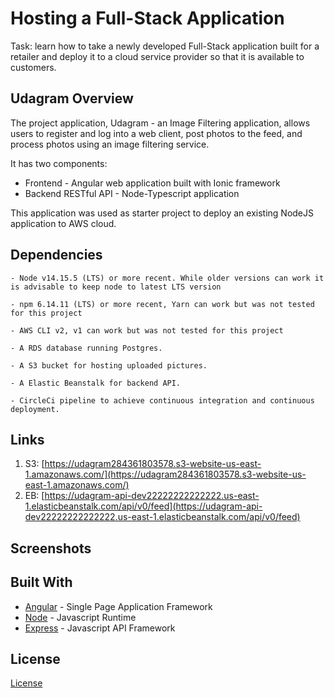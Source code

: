 # Hosting a Full-Stack Application

Task: learn how to take a newly developed Full-Stack application built for a retailer and deploy it to a cloud service provider so that it is available to customers. 

## Udagram Overview

The project application, Udagram - an Image Filtering application, allows users to register and log into a web client, post photos to the feed, and process photos using an image filtering service. 

It has two components:
- Frontend - Angular web application built with Ionic framework
- Backend RESTful API - Node-Typescript application

This application was used as starter project to deploy an existing NodeJS application to AWS cloud. 


## Dependencies

```
- Node v14.15.5 (LTS) or more recent. While older versions can work it is advisable to keep node to latest LTS version

- npm 6.14.11 (LTS) or more recent, Yarn can work but was not tested for this project

- AWS CLI v2, v1 can work but was not tested for this project

- A RDS database running Postgres.

- A S3 bucket for hosting uploaded pictures.

- A Elastic Beanstalk for backend API.

- CircleCi pipeline to achieve continuous integration and continuous deployment.

```

## Links

1. S3:  [https://udagram284361803578.s3-website-us-east-1.amazonaws.com/](https://udagram284361803578.s3-website-us-east-1.amazonaws.com/)
1. EB: [https://udagram-api-dev22222222222222.us-east-1.elasticbeanstalk.com/api/v0/feed](https://udagram-api-dev22222222222222.us-east-1.elasticbeanstalk.com/api/v0/feed)

## Screenshots


## Built With

- [Angular](https://angular.io/) - Single Page Application Framework
- [Node](https://nodejs.org) - Javascript Runtime
- [Express](https://expressjs.com/) - Javascript API Framework

## License

[License](LICENSE.txt)
